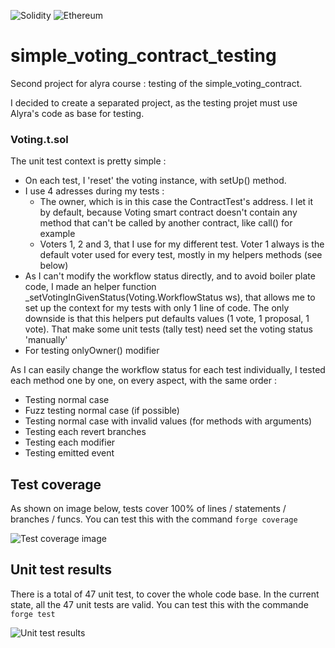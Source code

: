 ![Solidity](https://img.shields.io/badge/Solidity-%23363636.svg?style=for-the-badge&logo=solidity&logoColor=white) ![Ethereum](https://img.shields.io/badge/Ethereum-3C3C3D?style=for-the-badge&logo=Ethereum&logoColor=white)

# simple_voting_contract_testing

Second project for alyra course : testing of the simple_voting_contract.

I decided to create a separated project, as the testing projet must use Alyra's code as base for testing.

### Voting.t.sol

The unit test context is pretty simple :

- On each test, I 'reset' the voting instance, with setUp() method.
- I use 4 adresses during my tests :
  - The owner, which is in this case the ContractTest's address. I let it by default, because Voting smart contract doesn't contain any method that can't be called by another contract, like call() for example
  - Voters 1, 2 and 3, that I use for my different test. Voter 1 always is the default voter used for every test, mostly in my helpers methods (see below)
- As I can't modify the workflow status directly, and to avoid boiler plate code, I made an helper function \_setVotingInGivenStatus(Voting.WorkflowStatus ws), that allows me to set up the context for my tests with only 1 line of code. The only downside is that this helpers put defaults values (1 vote, 1 proposal, 1 vote). That make some unit tests (tally test) need set the voting status 'manually'
- For testing onlyOwner() modifier

As I can easily change the workflow status for each test individually, I tested each method one by one, on every aspect, with the same order :

- Testing normal case
- Fuzz testing normal case (if possible)
- Testing normal case with invalid values (for methods with arguments)
- Testing each revert branches
- Testing each modifier
- Testing emitted event

## Test coverage

As shown on image below, tests cover 100% of lines / statements / branches / funcs.
You can test this with the command `forge coverage`

![Test coverage image](https://image.noelshack.com/fichiers/2023/52/2/1703588566-capture-d-ecran-2023-12-26-a-12-00-56.png)

## Unit test results

There is a total of 47 unit test, to cover the whole code base.
In the current state, all the 47 unit tests are valid.
You can test this with the commande `forge test`

![Unit test results](https://image.noelshack.com/fichiers/2023/52/2/1703604659-capture-d-ecran-2023-12-26-a-16-30-48.png)
